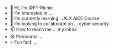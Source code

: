- 👋 Hi, I’m @PT-Richie
- 👀 I’m interested in ...
- 🌱 I’m currently learning ...ALX AiCE Course
- 💞️ I’m looking to collaborate on ... cyber security
- 📫 How to reach me ... my inbox
- 😄 Pronouns: ...
- ⚡ Fun fact: ...

<!---
PT-Richie/PT-Richie is a ✨ special ✨ repository because its `README.md` (this file) appears on your GitHub profile.
You can click the Preview link to take a look at your changes.
--->

